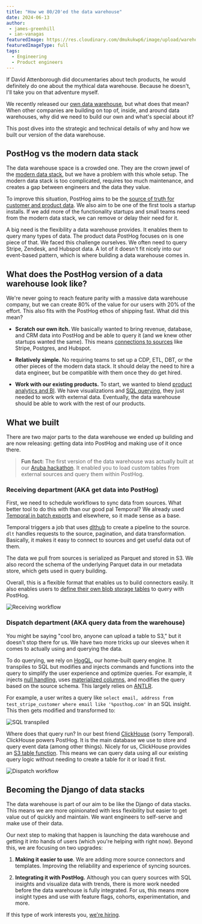 ```yaml
---
title: "How we 80/20'ed the data warehouse"
date: 2024-06-13
author: 
 - james-greenhill
 - ian-vanagas
featuredImage: https://res.cloudinary.com/dmukukwp6/image/upload/warehog_f318a079bf.png
featuredImageType: full
tags:
  - Engineering
  - Product engineers
---
```


If David Attenborough did documentaries about tech products, he would definitely do one about the mythical data warehouse. Because he doesn't, I'll take you on that adventure myself.

We recently released our [own data warehouse](/docs/data-warehouse), but what does that mean? When other companies are building on top of, inside, and around data warehouses, why did we need to build our own and what's special about it?  

This post dives into the strategic and technical details of why and how we built our version of the data warehouse.

## PostHog vs the modern data stack

The data warehouse space is a crowded one. They are the crown jewel of the [modern data stack](/blog/modern-data-stack-sucks), but we have a problem with this whole setup. The modern data stack is too complicated, requires too much maintenance, and creates a gap between engineers and the data they value.

To improve this situation, PostHog aims to be the [source of truth for customer and product data](/handbook/why-does-posthog-exist#be-the-source-of-truth-for-customer-and-product-data). We also aim to be one of the first tools a startup installs. If we add more of the functionality startups and small teams need from the modern data stack, we can remove or delay their need for it.

A big need is the flexibility a data warehouse provides. It enables them to query many types of data. The product data PostHog focuses on is one piece of that. We faced this challenge ourselves. We often need to query Stripe, Zendesk, and Hubspot data. A lot of it doesn't fit nicely into our event-based pattern, which is where building a data warehouse comes in.

## What does the PostHog version of a data warehouse look like?

We're never going to reach feature parity with a massive data warehouse company, but we can create 80% of the value for our users with 20% of the effort. This also fits with the PostHog ethos of shipping fast. What did this mean?

- **Scratch our own itch.** We basically wanted to bring revenue, database, and CRM data into PostHog and be able to query it (and we knew other startups wanted the same). This means [connections to sources](/docs/data-warehouse/setup) like Stripe, Postgres, and Hubspot.

- **Relatively simple.** No requiring teams to set up a CDP, ETL, DBT, or the other pieces of the modern data stack. It should delay the need to hire a data engineer, but be compatible with them once they do get hired.

- **Work with our existing products.** To start, we wanted to blend [product analytics and BI](https://benn.substack.com/p/everything-is-still-bi). We have visualizations and [SQL querying](/docs/product-analytics/sql), they just needed to work with external data. Eventually, the data warehouse should be able to work with the rest of our products.

## What we built

There are two major parts to the data warehouse we ended up building and are now releasing: getting data into PostHog and making use of it once there.

> **Fun fact:** The first version of the data warehouse was actually built at our [Aruba hackathon](/blog/aruba-hackathon#a-built-in-data-warehouse-for-posthog). It enabled you to load custom tables from external sources and query them within PostHog.

### Receiving department (AKA get data into PostHog)

First, we need to schedule workflows to sync data from sources. What better tool to do this with than our good pal Temporal? We already used [Temporal in batch exports](/blog/temporal-exports) and elsewhere, so it made sense as a base.

Temporal triggers a job that uses [dlthub](https://dlthub.com/) to create a pipeline to the source. `dlt` handles requests to the source, pagination, and data transformation. Basically, it makes it easy to connect to sources and get useful data out of them. 

The data we pull from sources is serialized as Parquet and stored in S3. We also record the schema of the underlying Parquet data in our metadata store, which gets used in query building.  

Overall, this is a flexible format that enables us to build connectors easily. It also enables users to [define their own blob storage tables](/docs/data-warehouse/setup#step-1-creating-a-bucket-in-s3) to query with PostHog. 

![Receiving workflow](https://res.cloudinary.com/dmukukwp6/image/upload/deliver_2fcea400ef.png)

### Dispatch department (AKA query data from the warehouse)

You might be saying "cool bro, anyone can upload a table to S3," but it doesn't stop there for us. We have two more tricks up our sleeves when it comes to actually using and querying the data.

To do querying, we rely on [HogQL](/docs/hogql), our home-built query engine. It transpiles to SQL but modifies and injects commands and functions into the query to simplify the user experience and optimize queries. For example, it injects [null handling](/blog/null-handling-hogql), uses [materialized columns](/blog/clickhouse-materialized-columns), and modifies the query based on the source schema. This largely relies on [ANTLR](https://github.com/antlr/antlr4).

For example, a user writes a query like `select email, address from test_stripe_customer where email like '%posthog.com'` in an SQL insight. This then gets modified and transformed to:

![SQL transpiled](https://res.cloudinary.com/dmukukwp6/image/upload/sql_441d06db52.png)

Where does that query run? In our best friend [ClickHouse](/handbook/engineering/clickhouse) (sorry Temporal). ClickHouse powers PostHog. It is the main database we use to store and query event data (among other things). Nicely for us, ClickHouse provides an [S3 table function](https://clickhouse.com/docs/en/sql-reference/table-functions/s3). This means we can query data using all our existing query logic without needing to create a table for it or load it first.

![Dispatch workflow](https://res.cloudinary.com/dmukukwp6/image/upload/dispatch_538046323f.png)

## Becoming the Django of data stacks

The data warehouse is part of our aim to be like the Django of data stacks. This means we are more opinionated with less flexibility but easier to get value out of quickly and maintain. We want engineers to self-serve and make use of their data. 

Our next step to making that happen is launching the data warehouse and getting it into hands of users (which you're helping with right now). Beyond this, we are focusing on two upgrades:

1. **Making it easier to use**. We are adding more source connectors and templates. Improving the reliability and experience of syncing sources.

2. **Integrating it with PostHog.** Although you can query sources with SQL insights and visualize data with trends, there is more work needed before the data warehouse is fully integrated. For us, this means more insight types and use with feature flags, cohorts, experimentation, and more.

If this type of work interests you, [we're hiring](/careers).